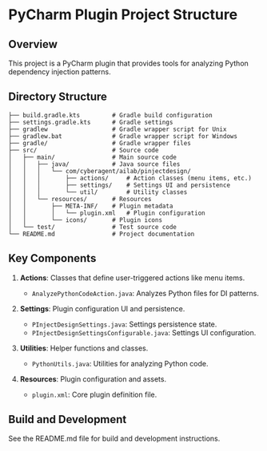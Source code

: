 # PyCharm Plugin Project Structure

## Overview

This project is a PyCharm plugin that provides tools for analyzing Python dependency injection patterns.

## Directory Structure

```
├── build.gradle.kts         # Gradle build configuration
├── settings.gradle.kts      # Gradle settings
├── gradlew                  # Gradle wrapper script for Unix
├── gradlew.bat              # Gradle wrapper script for Windows
├── gradle/                  # Gradle wrapper files
├── src/                     # Source code
│   ├── main/                # Main source code
│   │   ├── java/            # Java source files
│   │   │   └── com/cyberagent/ailab/pinjectdesign/
│   │   │       ├── actions/     # Action classes (menu items, etc.)
│   │   │       ├── settings/    # Settings UI and persistence
│   │   │       └── util/        # Utility classes
│   │   └── resources/       # Resources
│   │       ├── META-INF/    # Plugin metadata
│   │       │   └── plugin.xml   # Plugin configuration
│   │       └── icons/       # Plugin icons
│   └── test/                # Test source code
└── README.md                # Project documentation
```

## Key Components

1. **Actions**: Classes that define user-triggered actions like menu items.
   - `AnalyzePythonCodeAction.java`: Analyzes Python files for DI patterns.

2. **Settings**: Plugin configuration UI and persistence.
   - `PInjectDesignSettings.java`: Settings persistence state.
   - `PInjectDesignSettingsConfigurable.java`: Settings UI configuration.

3. **Utilities**: Helper functions and classes.
   - `PythonUtils.java`: Utilities for analyzing Python code.

4. **Resources**: Plugin configuration and assets.
   - `plugin.xml`: Core plugin definition file.

## Build and Development

See the README.md file for build and development instructions.